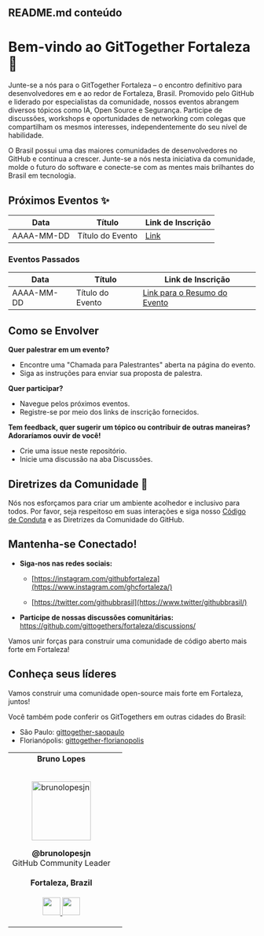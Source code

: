 ## README.md conteúdo

# Bem-vindo ao GitTogether Fortaleza 🚀

Junte-se a nós para o GitTogether Fortaleza – o encontro definitivo para desenvolvedores em e ao redor de Fortaleza, Brasil. Promovido pelo GitHub e liderado por especialistas da comunidade, nossos eventos abrangem diversos tópicos como IA, Open Source e Segurança. Participe de discussões, workshops e oportunidades de networking com colegas que compartilham os mesmos interesses, independentemente do seu nível de habilidade.

O Brasil possui uma das maiores comunidades de desenvolvedores no GitHub e continua a crescer. Junte-se a nós nesta iniciativa da comunidade, molde o futuro do software e conecte-se com as mentes mais brilhantes do Brasil em tecnologia.

## Próximos Eventos ✨

| Data | Título | Link de Inscrição |
|------------|-------------|-------------------|
| AAAA-MM-DD | Título do Evento | [Link]() |

### Eventos Passados

| Data | Título | Link de Inscrição |
|------------|-------------|---------------------|
| AAAA-MM-DD | Título do Evento | [Link para o Resumo do Evento]() |

## Como se Envolver

**Quer palestrar em um evento?**
- Encontre uma "Chamada para Palestrantes" aberta na página do evento.
- Siga as instruções para enviar sua proposta de palestra.

**Quer participar?**
- Navegue pelos próximos eventos.
- Registre-se por meio dos links de inscrição fornecidos.

**Tem feedback, quer sugerir um tópico ou contribuir de outras maneiras? Adoraríamos ouvir de você!**
- Crie uma issue neste repositório.
- Inicie uma discussão na aba Discussões.

## Diretrizes da Comunidade 🤝

Nós nos esforçamos para criar um ambiente acolhedor e inclusivo para todos. Por favor, seja respeitoso em suas interações e siga nosso [Código de Conduta](link) e as Diretrizes da Comunidade do GitHub.

## Mantenha-se Conectado!

*   **Siga-nos nas redes sociais:**
    
    *   [https://instagram.com/githubfortaleza](https://www.instagram.com/ghcfortaleza/)
        
    *   [https://twitter.com/githubbrasil](https://www.twitter/githubbrasil/)
        
*   **Participe de nossas discussões comunitárias:** https://github.com/gittogethers/fortaleza/discussions/
    

Vamos unir forças para construir uma comunidade de código aberto mais forte em Fortaleza!

Conheça seus líderes
--------------------
<table align="center">
  <tr align="center">
    <td>
      <strong>Bruno Lopes</strong>
      <p align="center">
        <br>
        <a href="https://www.instagram.com/brunolopesjn/">
          <img src="https://avatars.githubusercontent.com/u/104230771?v=4"  height="120" alt="brunolopesjn">
        </a>
      </p>
      <p align="center">
        <strong>@brunolopesjn</strong><br>
        GitHub Community Leader<br>
        <br><strong>Fortaleza, Brazil</strong><br>
        <br>
        <a href="https://github.com/brunolopesjn">
          <img src="http://www.iconninja.com/files/241/825/211/round-collaboration-social-github-code-circle-network-icon.svg" width="36" height = "36"/>
        </a>
        <a href="https://www.linkedin.com/in/brunolopesjn/">
          <img src="http://www.iconninja.com/files/863/607/751/network-linkedin-social-connection-circular-circle-media-icon.svg" width="36" height="36"/>
        </a>
      </p>
    </td>
    <td>
    </td>


Vamos construir uma comunidade open-source mais forte em Fortaleza, juntos!

Você também pode conferir os GitTogethers em outras cidades do Brasil:

- São Paulo: [gittogether-saopaulo](https://github.com/gittogether/saopaulo)
- Florianópolis: [gittogether-florianopolis](https://github.com/gittogether/florianopolis)

